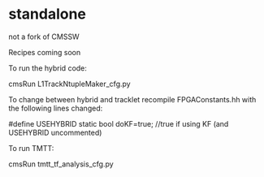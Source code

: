 # standalone
not a fork of CMSSW

Recipes coming soon



To run the hybrid code:

cmsRun L1TrackNtupleMaker_cfg.py

To change between hybrid and tracklet recompile FPGAConstants.hh with the following lines changed:

#define USEHYBRID
static bool doKF=true; //true if using KF (and USEHYBRID uncommented)

To run TMTT:

cmsRun tmtt_tf_analysis_cfg.py
